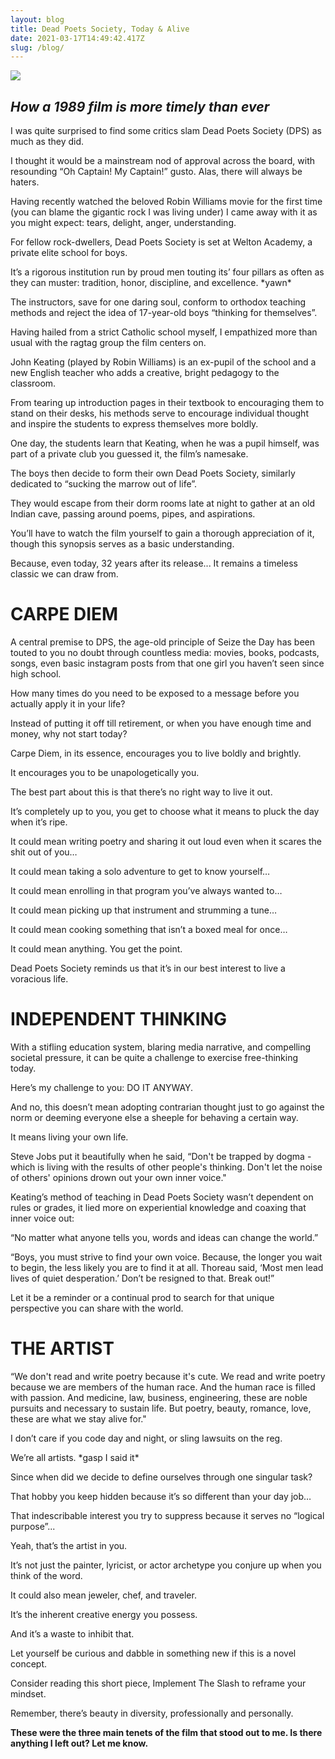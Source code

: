 ```yaml
---
layout: blog
title: Dead Poets Society, Today & Alive
date: 2021-03-17T14:49:42.417Z
slug: /blog/
---
```

![](https://www.intofilm.org/intofilm-production/scaledcropped/970x546https%3A/s3-eu-west-1.amazonaws.com/images.cdn.filmclub.org/film__4377-dead-poets-society--hi_res-930e5fe7.jpg/film__4377-dead-poets-society--hi_res-930e5fe7.jpg)

## ***How a 1989 film is more timely than ever***

I was quite surprised to find some critics slam Dead Poets Society (DPS) as much as they did. 

I thought it would be a mainstream nod of approval across the board, with resounding “Oh Captain! My Captain!” gusto. Alas, there will always be haters. 

Having recently watched the beloved Robin Williams movie for the first time (you can blame the gigantic rock I was living under) I came away with it as you might expect: tears, delight, anger, understanding. 

For fellow rock-dwellers, Dead Poets Society is set at Welton Academy, a private elite school for boys.

It’s a rigorous institution run by proud men touting its’ four pillars as often as they can muster: tradition, honor, discipline, and excellence. \*yawn\* 

The instructors, save for one daring soul, conform to orthodox teaching methods and reject the idea of 17-year-old boys “thinking for themselves”. 

Having hailed from a strict Catholic school myself, I empathized more than usual with the ragtag group the film centers on. 

John Keating (played by Robin Williams) is an ex-pupil of the school and a new English teacher who adds a creative, bright pedagogy to the classroom. 

From tearing up introduction pages in their textbook to encouraging them to stand on their desks, his methods serve to encourage individual thought and inspire the students to express themselves more boldly. 

One day, the students learn that Keating, when he was a pupil himself, was part of a private club you guessed it, the film’s namesake. 

The boys then decide to form their own Dead Poets Society, similarly dedicated to “sucking the marrow out of life”. 

They would escape from their dorm rooms late at night to gather at an old Indian cave, passing around poems, pipes, and aspirations. 

You’ll have to watch the film yourself to gain a thorough appreciation of it, though this synopsis serves as a basic understanding. 

Because, even today, 32 years after its release... It remains a timeless classic we can draw from.

# CARPE DIEM

A central premise to DPS, the age-old principle of Seize the Day has been touted to you no doubt through countless media: movies, books, podcasts, songs, even basic instagram posts from that one girl you haven’t seen since high school. 

How many times do you need to be exposed to a message before you actually apply it in your life? 

Instead of putting it off till retirement, or when you have enough time and money, why not start today? 

Carpe Diem, in its essence, encourages you to live boldly and brightly. 

It encourages you to be unapologetically you. 

The best part about this is that there’s no right way to live it out. 

It’s completely up to you, you get to choose what it means to pluck the day when it’s ripe. 

It could mean writing poetry and sharing it out loud even when it scares the shit out of you…

It could mean taking a solo adventure to get to know yourself… 

It could mean enrolling in that program you’ve always wanted to… 

It could mean picking up that instrument and strumming a tune… 

It could mean cooking something that isn’t a boxed meal for once…

It could mean anything. You get the point. 

Dead Poets Society reminds us that it’s in our best interest to live a voracious life.



# INDEPENDENT THINKING

With a stifling education system, blaring media narrative, and compelling societal pressure, it can be quite a challenge to exercise free-thinking today. 

Here’s my challenge to you: DO IT ANYWAY. 

And no, this doesn’t mean adopting contrarian thought just to go against the norm or deeming everyone else a sheeple for behaving a certain way.

It means living your own life. 

Steve Jobs put it beautifully when he said, “Don't be trapped by dogma - which is living with the results of other people's thinking. Don't let the noise of others' opinions drown out your own inner voice." 

Keating’s method of teaching in Dead Poets Society wasn’t dependent on rules or grades, it lied more on experiential knowledge and coaxing that inner voice out:

“No matter what anyone tells you, words and ideas can change the world.” 

“Boys, you must strive to find your own voice. Because, the longer you wait to begin, the less likely you are to find it at all. Thoreau said, ‘Most men lead lives of quiet desperation.’ Don’t be resigned to that. Break out!” 

Let it be a reminder or a continual prod to search for that unique perspective you can share with the world.



# THE ARTIST 



“We don't read and write poetry because it's cute. We read and write poetry because we are members of the human race. And the human race is filled with passion. And medicine, law, business, engineering, these are noble pursuits and necessary to sustain life. But poetry, beauty, romance, love, these are what we stay alive for."



I don’t care if you code day and night, or sling lawsuits on the reg. 



We’re all artists. \*gasp I said it\*



Since when did we decide to define ourselves through one singular task? 



That hobby you keep hidden because it’s so different than your day job… 



That indescribable interest you try to suppress because it serves no “logical purpose”... 



Yeah, that’s the artist in you. 

It’s not just the painter, lyricist, or actor archetype you conjure up when you think of the word. 



It could also mean jeweler, chef, and traveler. 



It’s the inherent creative energy you possess. 



And it’s a waste to inhibit that. 



Let yourself be curious and dabble in something new if this is a novel concept. 



Consider reading this short piece, Implement The Slash to reframe your mindset. 



Remember, there’s beauty in diversity, professionally and personally. 



**These were the three main tenets of the film that stood out to me. Is there anything I left out? Let me know.**